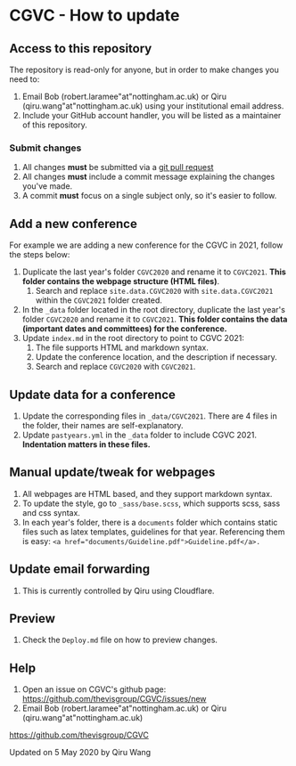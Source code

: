 # CGVC - How to update

## Access to this repository

The repository is read-only for anyone, but in order to make changes you need to:

1. Email Bob (robert.laramee"at"nottingham.ac.uk) or Qiru (qiru.wang"at"nottingham.ac.uk) using your institutional email address.
1. Include your GitHub account handler, you will be listed as a maintainer of this repository.

### Submit changes

1. All changes **must** be submitted via a [git pull request](https://help.github.com/en/github/collaborating-with-issues-and-pull-requests/about-pull-requests)
1. All changes **must** include a commit message explaining the changes you've made.
1. A commit **must** focus on a single subject only, so it's easier to follow.

## Add a new conference

For example we are adding a new conference for the CGVC in 2021, follow the steps below:

1. Duplicate the last year's folder `CGVC2020` and rename it to `CGVC2021`. **This folder contains the webpage structure (HTML files)**.
   1. Search and replace `site.data.CGVC2020` with `site.data.CGVC2021` within the `CGVC2021` folder created.
1. In the `_data` folder located in the root directory, duplicate the last year's folder `CGVC2020` and rename it to `CGVC2021`. **This folder contains the data (important dates and committees) for the conference.**
1. Update `index.md` in the root directory to point to CGVC 2021:
   1. The file supports HTML and markdown syntax.
   1. Update the conference location, and the description if necessary.
   1. Search and replace `CGVC2020` with `CGVC2021`.

## Update data for a conference

1. Update the corresponding files in `_data/CGVC2021`. There are 4 files in the folder, their names are self-explanatory.
1. Update `pastyears.yml` in the `_data` folder to include CGVC 2021. **Indentation matters in these files.**

## Manual update/tweak for webpages

1. All webpages are HTML based, and they support markdown syntax.
1. To update the style, go to `_sass/base.scss`, which supports scss, sass and css syntax.
1. In each year's folder, there is a `documents` folder which contains static files such as latex templates, guidelines for that year. Referencing them is easy: `<a href="documents/Guideline.pdf">Guideline.pdf</a>.`

## Update email forwarding

1. This is currently controlled by Qiru using Cloudflare.

## Preview

1. Check the `Deploy.md` file on how to preview changes.

## Help

1. Open an issue on CGVC's github page: <https://github.com/thevisgroup/CGVC/issues/new>
1. Email Bob (robert.laramee"at"nottingham.ac.uk) or Qiru (qiru.wang"at"nottingham.ac.uk)

<https://github.com/thevisgroup/CGVC>

Updated on 5 May 2020 by Qiru Wang
